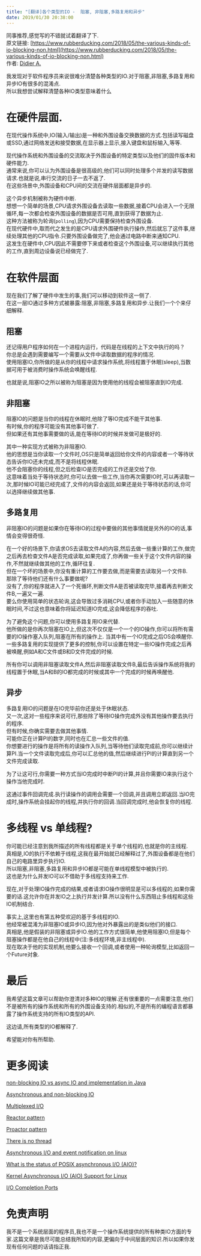 ```yaml
---
title: "[翻译]各个类型的IO -  阻塞, 非阻塞,多路复用和异步"
date: 2019/01/30 20:38:00
---
```

同事推荐,感觉写的不错就试着翻译了下.  
原文链接: [https://www.rubberducking.com/2018/05/the-various-kinds-of-io-blocking-non.html](https://www.rubberducking.com/2018/05/the-various-kinds-of-io-blocking-non.html)  
作者: [Didier A.](https://www.blogger.com/profile/15503004383957399868)

我发现对于软件程序员来说很难分清楚各种类型的IO.对于阻塞,非阻塞,多路复用和异步IO有很多的混淆点.  
所以我想尝试解释清楚各种IO类型意味着什么

# 在硬件层面.  
在现代操作系统中,IO(输入/输出)是一种和外围设备交换数据的方式.包括读写磁盘或SSD,通过网络发送和接受数据,在显示器上显示,接入键盘和鼠标输入,等等.  

现代操作系统和外围设备的交流取决于外围设备的特定类型以及他们的固件版本和硬件能力.  
通常来说,你可以认为外围设备是很高级的,他们可以同时处理多个并发的读写数据请求.也就是说,串行交流的日子一去不返了.  
在这些场景中,外围设备和CPU间的交流在硬件层面都是异步的.  

这个异步机制被称为硬件中断.  
想想一个简单的场景,CPU请求外围设备去读取一些数据,接着CPU会进入一个无限循环,每一次都会检查外围设备的数据是否可用,直到获得了数据为止.  
这种方法被称为轮询(`polling`),因为CPU需要保持检查外围设备.  
在现代硬件中,取而代之发生的是CPU请求外围硬件执行操作,然后就忘了这件事,继续处理其他的CPU指令.只要外围设备做完了,他会通过电路中断来通知CPU.  
这发生在硬件中,CPU因此不需要停下来或者检查这个外围设备,可以继续执行其他的工作,直到周边设备说已经做完了.  

# 在软件层面
现在我们了解了硬件中发生的事,我们可以移动到软件这一侧了.  
在这一层IO通过多种方式被暴露:阻塞,非阻塞,多路复用和异步.让我们一个个来仔细解释.  

## 阻塞
还记得用户程序如何在一个进程内运行，代码是在线程的上下文中执行的吗？  
你总是会遇到需要编写一个需要从文件中读取数据的程序的情况.  
使用阻塞IO,你所做的是从你的线程中请求操作系统,将线程置于休眠(sleep),当数据可用于被消费时操作系统会唤醒线程.  

也就是说,阻塞IO之所以被称为阻塞是因为使用他的线程会被阻塞直到IO完成.

## 非阻塞  
阻塞IO的问题是当你的线程在休眠时,他除了等IO完成不能干其他事.  
有时候,你的程序可能没有其他事可做了.  
但如果还有其他事需要做的话,能在等待IO的时候并发做可是极好的.  

其中一种实现方式被称为非阻塞IO.  
他的思想是当你读取一个文件时,OS只是简单返回给你文件的内容或者一个等待状态告诉你IO还未完成,而不是将线程休眠.  
他不会阻塞你的线程,但之后检查IO是否完成的工作还是交给了你.  
这意味着当处于等待状态时,你可以去做一些工作,当你再次需要IO时,可以再读取一次,那时候IO可能已经完成了,文件的内容会返回,如果还是处于等待状态的话,你可以选择继续做其他事.  

## 多路复用
非阻塞IO的问题是如果你在等待IO的过程中要做的其他事情就是另外的IO的话,事情会变得很奇怪.  

在一个好的场景下,你请求OS去读取文件A的内容,然后去做一些重计算的工作,做完之后再去检查文件A是否完成读取,如果完成了,你再做一些关于这个文件内容的操作,不然就继续做其他的工作,循环往复.  
但在一个坏的场景中,你没有重计算的工作要去做,而是需要去读取另一个文件B.  
那除了等待他们还有什么事要做呢?  
没有了,你的程序就进入了一个死循环,判断文件A是否被读取完毕,接着再去判断文件B,一遍又一遍.  
要么你使用简单的状态轮询,这会导致过多消耗CPU,或者你手动加入一些随意的休眠时间,不过这也意味着你将延迟知道IO完成,这会降低程序的吞吐.

为了避免这个问题,你可以使用多路复用IO来代替.  
他所做的是你再次阻塞在IO上,但这次不仅仅是一个一个的IO操作,你可以将所有需要的IO操作塞入队列,阻塞在所有的操作上.  当其中有一个IO完成之后OS会唤醒你.  
一些多路复用的实现提供了更多的控制,你可以设置在特定一些IO操作完成之后再被唤醒,例如A和C文件或B和D文件完成的时候.  

所有你可以调用非阻塞读取文件A,然后非阻塞读取文件B,最后告诉操作系统将我的线程置于休眠,当A和B的IO都完成的时候或其中一个完成的时候再唤醒他.  

## 异步
多路复用IO的问题是在IO完毕前你还是处于休眠状态.  
又一次,这对一些程序来说可行,那些除了等待IO操作完成外没有其他操作要去执行的程序.  
但有时候,你确实需要去做其他事情.  
可能你正在计算PI的数字,同时也在汇总一些文件的值.  
你想要进行的操作是将所有的读操作入队列,当等待他们读取完成前,你可以继续计算PI.当一个文件读取完成后,你可以汇总他的值,然后继续进行PI的计算直到另一个文件完成读取.  

为了让这可行,你需要一种方式当IO完成时中断PI的计算,并且你需要IO来执行这个操作当他完成时.  

这通过事件回调完成.执行读操作的调用会需要一个回调,并且调用立即返回.当IO完成时,操作系统会挂起你的线程,并执行你的回调.当回调完成时,他会恢复你的线程.

# 多线程 vs 单线程?
你可能已经注意到我所描述的所有线程都是关于单个线程的,也就是你的主线程.  
真相是,IO的执行不依赖于线程,这我在最开始就已经解释过了,外围设备都是在他们自己的电路里异步执行IO.  
所以阻塞,非阻塞,多路复用和异步IO都是可能在单线程模型中被执行的.  
这也是为什么并发IO可以不借助于多线程支持来工作.

现在,对于处理IO操作完成的结果,或者请求IO操作很明显是可以多线程的,如果你需要的话.这允许你在并发IO之上执行并发计算.所以没有什么东西阻止多线程和这些IO机制结合.  

事实上,这里也有第五种受欢迎的基于多线程的IO.  
他经常被混淆为非阻塞IO或异步IO,因为他对外暴露出的是类似他们的接口.  
真相是,他是假装的非阻塞或异步IO.他的工作方式很简单,他使用阻塞IO,但是每个阻塞操作都是在他自己的线程中(注:多线程环境,非主线程中).  
现在取决于他的实现机制,他要么接收一个回调,或者使用一种轮询模型,比如返回一个Future对象.

# 最后  
我希望这篇文章可以帮助你澄清对多种IO的理解.还有很重要的一点需要注意,他们不是被所有的操作系统和所有的外围设备支持的.相似的,不是所有的编程语言都暴露了操作系统支持的所有IO类型的API.

这边请,所有类型的IO都解释了.  

希望能对你有所帮助.  

# 更多阅读  
[non-blocking IO vs async IO and implementation in Java](https://stackoverflow.com/a/50205346/172272)  

[Asynchronous and non-blocking IO](http://blog.omega-prime.co.uk/2015/09/03/asynchronous-and-non-blocking-io/)  

[Multiplexed I/O](http://www.linux-mag.com/id/331/)  

[Reactor pattern](https://en.wikipedia.org/wiki/Reactor_pattern)  

[Proactor pattern](https://en.wikipedia.org/wiki/Proactor_pattern)  

[There is no thread](http://blog.stephencleary.com/2013/11/there-is-no-thread.html)

[Asynchronous I/O and event notification on linux](http://davmac.org/davpage/linux/async-io.html)  


[What is the status of POSIX asynchronous I/O (AIO)?](https://stackoverflow.com/questions/87892/what-is-the-status-of-posix-asynchronous-i-o-aio)  


[Kernel Asynchronous I/O (AIO) Support for Linux](http://lse.sourceforge.net/io/aio.html)  

[I/O Completion Ports](https://msdn.microsoft.com/en-us/library/windows/desktop/aa365198(v=vs.85).aspx)  

# 免责声明
我不是一个系统层面的程序员,我也不是一个操作系统提供的所有种类IO方面的专家.这篇文章是我尽可能总结我所知的内容,更偏向于中间层面的知识.所以如果你发现有任何问题的话请指正我.
